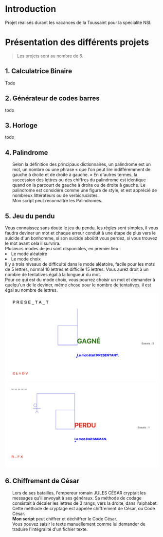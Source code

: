 # Introduction
Projet réalisés durant les vacances de la Toussaint pour la spécialité NSI.
# Présentation des différents projets
> Les projets sont au nombre de 6.
<h2>1. Calculatrice Binaire</h2>
Todo
<h2>2. Générateur de codes barres</h2>
todo
<h2>3. Horloge</h2>
todo
<h2>4. Palindrome</h2>
<ul>
Selon la définition des principaux dictionnaires, un palindrome est un mot, un nombre ou une phrase « que l'on peut lire indifféremment de gauche à droite et de droite à gauche. » En d'autres termes, la succession des lettres ou des chiffres du palindrome est identique quand on la parcourt de gauche à droite ou de droite à gauche. Le palindrome est considéré comme une figure de style, et est apprécié de nombreux littérateurs ou de verbicrucistes.<br>Mon script peut reconnaître les Palindromes.
</ul>
<h2>5. Jeu du pendu</h2>
Vous connaissez sans doute le jeu du pendu, les règles sont simples, il vous faudra deviner un mot et chaque erreur conduit à une étape de plus vers le suicide d'un bonhomme, si son suicide aboûtit vous perdez, si vous trouvez le mot avant cela il survrira.<br>
Plusieurs modes de jeu sont disponibles, en premier lieu :<br>
<li>Le mode aléatoire<br>
<li> Le mode choix<br>
Il y a trois niveaux de difficulté dans le mode aléatoire, facile pour les mots de 5 lettres, normal 10 lettres et difficile 15 lettres. Vous aurez droit à un nombre de tentatives égal à la longueur du mot.<br>
Pour ce qui est du mode choix, vous pourrez choisir un mot et demander à quelqu'un de le deviner, même chose pour le nombre de tentatives, il est égal au nombre de lettres.
<img src="image1.png">
<img src="image2.png">
<h2>6. Chiffrement de César</h2>
<ul>
  Lors de ses batailles, l'empereur romain JULES CÉSAR cryptait les messages qu'il envoyait à ses généraux. Sa méthode de codage consistait à décaler les lettres de 3 rangs, vers la droite, dans l'alphabet. Cette méthode de cryptage est appelée chiffrement de César, ou Code César.<br>
  <strong>Mon script</strong> peut chiffrer et déchiffrer le Code César.<br>
  Vous pouvez saisir le texte manuellement comme lui demander de traduire l'intégralité d'un fichier texte.
</ul>
